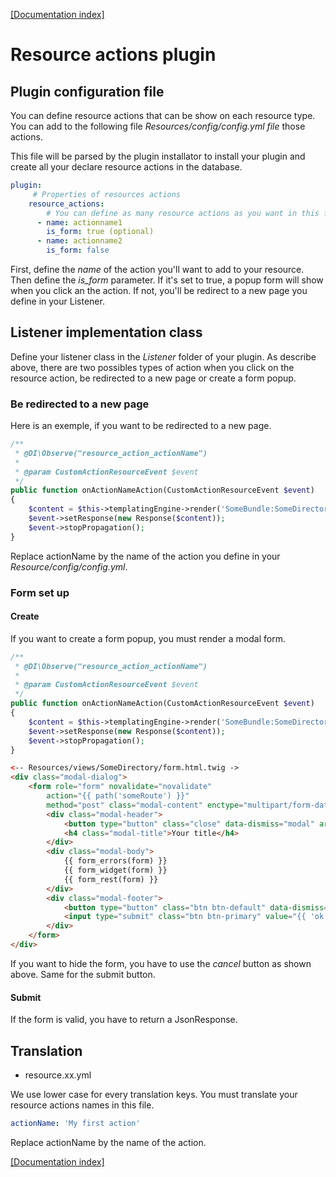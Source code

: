 [[Documentation index]][1]

# Resource actions plugin

## Plugin configuration file

You can define resource actions that can be show on each resource type. You can add to the following file  *Resources/config/config.yml file* those actions.

This file will be parsed by the plugin installator to install your plugin and create all your declare resource actions in the database.

```yml
plugin:
     # Properties of resources actions
    resource_actions:
        # You can define as many resource actions as you want in this file
      - name: actionname1
        is_form: true (optional)
      - name: actionname2
        is_form: false
```

First, define the *name* of the action you'll want to add to your resource.
Then define the *is_form* parameter. If it's set to true, a popup form will show when you click an the action. If not, you'll be redirect to a new page you define in your Listener.

## Listener implementation class
Define your listener class in the *Listener* folder of your plugin. 
As describe above, there are two possibles types of action when you click on the resource action, be redirected to a new page or create a form popup.

### Be redirected to a new page
Here is an exemple, if you want to be redirected to a new page.
```php
/**
 * @DI\Observe("resource_action_actionName")
 *
 * @param CustomActionResourceEvent $event
 */
public function onActionNameAction(CustomActionResourceEvent $event)
{
    $content = $this->templatingEngine->render('SomeBundle:SomeDirectory:someTwig');
    $event->setResponse(new Response($content));
    $event->stopPropagation();
}
```
Replace actionName by the name of the action you define in your *Resource/config/config.yml*.

### Form set up
#### Create
If you want to create a form popup, you must render a modal form.

```php
/**
 * @DI\Observe("resource_action_actionName")
 *
 * @param CustomActionResourceEvent $event
 */
public function onActionNameAction(CustomActionResourceEvent $event)
{
    $content = $this->templatingEngine->render('SomeBundle:SomeDirectory:form.html.twig', array('form' => $form);
    $event->setResponse(new Response($content));
    $event->stopPropagation();
}
```

```html
<-- Resources/views/SomeDirectory/form.html.twig ->
<div class="modal-dialog">
    <form role="form" novalidate="novalidate"
        action="{{ path('someRoute') }}"
        method="post" class="modal-content" enctype="multipart/form-data">
        <div class="modal-header">
            <button type="button" class="close" data-dismiss="modal" aria-hidden="true">×</button>
            <h4 class="modal-title">Your title</h4>
        </div>
        <div class="modal-body">
            {{ form_errors(form) }}
            {{ form_widget(form) }}
            {{ form_rest(form) }}
        </div>
        <div class="modal-footer">
            <button type="button" class="btn btn-default" data-dismiss="modal">{{ 'cancel'|trans({}, 'platform') }}</button>
            <input type="submit" class="btn btn-primary" value="{{ 'ok'|trans({}, 'platform') }}">
        </div>
    </form>
</div>
```

If you want to hide the form, you have to use the *cancel* button as shown above.
Same for the submit button.

#### Submit
If the form is valid, you have to return a JsonResponse.

## Translation

* resource.xx.yml

We use lower case for every translation keys.
You must translate your resource actions names in this file.

```yml
actionName: 'My first action'
```

Replace actionName by the name of the action. 

[[Documentation index]][1]

[1]: ../../index.md